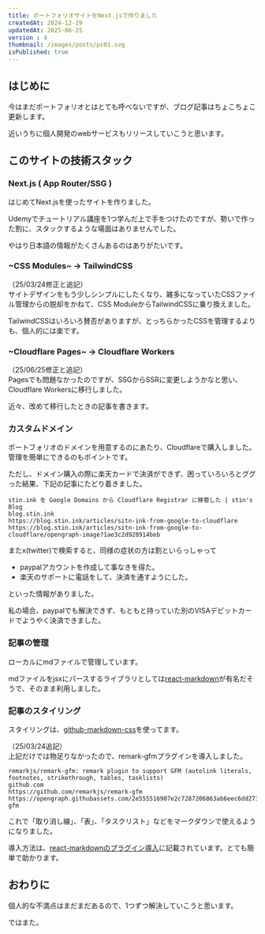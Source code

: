 ```yaml
---
title: ポートフォリオサイトをNext.jsで作りました
createdAt: 2024-12-19
updatedAt: 2025-06-25
version : 4
thumbnail: /images/posts/pc01.svg
isPublished: true
---
```

## はじめに
今はまだポートフォリオとはとても呼べないですが、ブログ記事はちょこちょこ更新します。

近いうちに個人開発のwebサービスもリリースしていこうと思います。

## このサイトの技術スタック
### Next.js ( App Router/SSG )
はじめてNext.jsを使ったサイトを作りました。

Udemyでチュートリアル講座を1つ学んだ上で手をつけたのですが、勢いで作った割に、スタックするような場面はありませんでした。

やはり日本語の情報がたくさんあるのはありがたいです。

### ~CSS Modules~ → TailwindCSS
（25/03/24修正と追記）  
サイトデザインをもう少しシンプルにしたくなり、雑多になっていたCSSファイル管理からの脱却をかねて、CSS ModuleからTailwindCSSに乗り換えました。

TailwindCSSはいろいろ賛否がありますが、とっちらかったCSSを管理するよりも、個人的には楽です。

### ~Cloudflare Pages~ → Cloudflare Workers
（25/06/25修正と追記）  
Pagesでも問題なかったのですが、SSGからSSRに変更しようかなと思い、Cloudflare Workersに移行しました。

近々、改めて移行したときの記事を書きます。

### カスタムドメイン
ポートフォリオのドメインを用意するのにあたり、Cloudflareで購入しました。  
管理を簡単にできるのもポイントです。

ただし、ドメイン購入の際に楽天カードで決済ができず、困っていろいろとググった結果、下記の記事にたどり着きました。

```Link
stin.ink を Google Domains から Cloudflare Registrar に移管した | stin's Blog
blog.stin.ink
https://blog.stin.ink/articles/sitn-ink-from-google-to-cloudflare
https://blog.stin.ink/articles/sitn-ink-from-google-to-cloudflare/opengraph-image?1ae3c2d928914beb
```

またx(twitter)で検索すると、同様の症状の方は割といらっしゃって
- paypalアカウントを作成して事なきを得た。
- 楽天のサポートに電話をして、決済を通すようにした。

といった情報がありました。

私の場合、paypalでも解決できず、もともと持っていた別のVISAデビットカードでようやく決済できました。

### 記事の管理
ローカルにmdファイルで管理しています。

mdファイルをjsxにパースするライブラリとしては[react-markdown](https://github.com/remarkjs/react-markdown?tab=readme-ov-file)が有名だそうで、そのまま利用しました。

### 記事のスタイリング
スタイリングは、[github-markdown-css](https://github.com/sindresorhus/github-markdown-css/tree/main?tab=readme-ov-file)を使ってます。

（25/03/24追記）  
上記だけでは物足りなかったので、remark-gfmプラグインを導入しました。

```Link
remarkjs/remark-gfm: remark plugin to support GFM (autolink literals, footnotes, strikethrough, tables, tasklists)
github.com
https://github.com/remarkjs/remark-gfm
https://opengraph.githubassets.com/2e555516907e2c7287206863ab6eec6dd2730b1fbd54fd8d80128a0d73b6b712/remarkjs/remark-gfm
```

これで「取り消し線」、「表」、「タスクリスト」などをマークダウンで使えるようになりました。

導入方法は、[react-markdownのプラグイン導入](https://github.com/remarkjs/react-markdown?tab=readme-ov-file#examples)に記載されています。とても簡単で助かります。

## おわりに
個人的な不満点はまだまだあるので、1つずつ解決していこうと思います。

ではまた。